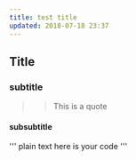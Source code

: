 ```yaml
---
title: test title
updated: 2018-07-18 23:37
---
```



## Title

### subtitle

>> This is a quote

#### subsubtitle

''' plain text
here is your code
''' 
